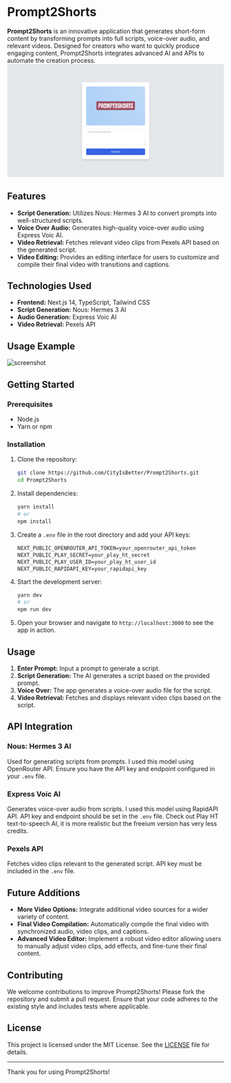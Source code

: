 # Prompt2Shorts

**Prompt2Shorts** is an innovative application that generates short-form content by transforming prompts into full scripts, voice-over audio, and relevant videos. Designed for creators who want to quickly produce engaging content, Prompt2Shorts integrates advanced AI and APIs to automate the creation process.
![screenshot](./public/ss2.png)

## Features

- **Script Generation:** Utilizes Nous: Hermes 3 AI to convert prompts into well-structured scripts.
- **Voice Over Audio:** Generates high-quality voice-over audio using Express Voic AI.
- **Video Retrieval:** Fetches relevant video clips from Pexels API based on the generated script.
- **Video Editing:** Provides an editing interface for users to customize and compile their final video with transitions and captions.

## Technologies Used

- **Frontend:** Next.js 14, TypeScript, Tailwind CSS
- **Script Generation:** Nous: Hermes 3 AI
- **Audio Generation:** Express Voic AI
- **Video Retrieval:** Pexels API

## Usage Example
![screenshot](./public/ss.png)
## Getting Started

### Prerequisites

- Node.js
- Yarn or npm

### Installation

1. Clone the repository:

   ```bash
   git clone https://github.com/CityIsBetter/Prompt2Shorts.git
   cd Prompt2Shorts
   ```

2. Install dependencies:

   ```bash
   yarn install
   # or
   npm install
   ```

3. Create a `.env` file in the root directory and add your API keys:

   ```env
   NEXT_PUBLIC_OPENROUTER_API_TOKEN=your_openrouter_api_token
   NEXT_PUBLIC_PLAY_SECRET=your_play_ht_secret
   NEXT_PUBLIC_PLAY_USER_ID=your_play_ht_user_id
   NEXT_PUBLIC_RAPIDAPI_KEY=your_rapidapi_key
   ```

4. Start the development server:

   ```bash
   yarn dev
   # or
   npm run dev
   ```

5. Open your browser and navigate to `http://localhost:3000` to see the app in action.

## Usage

1. **Enter Prompt:** Input a prompt to generate a script.
2. **Script Generation:** The AI generates a script based on the provided prompt.
3. **Voice Over:** The app generates a voice-over audio file for the script.
4. **Video Retrieval:** Fetches and displays relevant video clips based on the script.

## API Integration

### Nous: Hermes 3 AI

Used for generating scripts from prompts. I used this model using OpenRouter API. Ensure you have the API key and endpoint configured in your `.env` file.

### Express Voic AI

Generates voice-over audio from scripts. I used this model using RapidAPI API. API key and endpoint should be set in the `.env` file. Check out Play HT text-to-speech AI, it is more realistic but the freeium version has very less credits.

### Pexels API

Fetches video clips relevant to the generated script. API key must be included in the `.env` file.

## Future Additions

- **More Video Options:** Integrate additional video sources for a wider variety of content.
- **Final Video Compilation:** Automatically compile the final video with synchronized audio, video clips, and captions.
- **Advanced Video Editor:** Implement a robust video editor allowing users to manually adjust video clips, add effects, and fine-tune their final content.

## Contributing

We welcome contributions to improve Prompt2Shorts! Please fork the repository and submit a pull request. Ensure that your code adheres to the existing style and includes tests where applicable.

## License

This project is licensed under the MIT License. See the [LICENSE](./LICENSE) file for details.

---

Thank you for using Prompt2Shorts!
